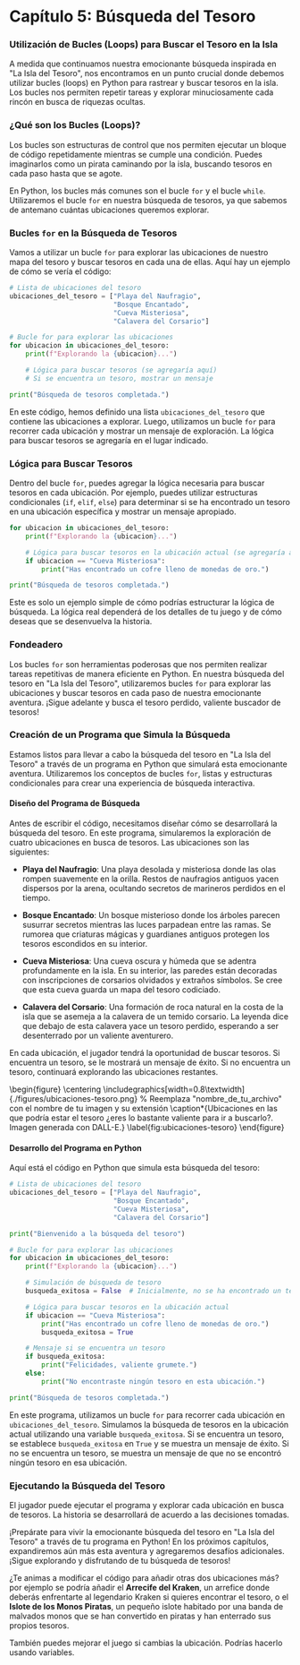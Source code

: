  
# Capítulo 5: Búsqueda del Tesoro

### Utilización de Bucles (Loops) para Buscar el Tesoro en la Isla

A medida que continuamos nuestra emocionante búsqueda inspirada en "La Isla del Tesoro", nos encontramos en un punto crucial donde debemos utilizar bucles (loops) en Python para rastrear y buscar tesoros en la isla. Los bucles nos permiten repetir tareas y explorar minuciosamente cada rincón en busca de riquezas ocultas.

### ¿Qué son los Bucles (Loops)?

Los bucles son estructuras de control que nos permiten ejecutar un bloque de código repetidamente mientras se cumple una condición. Puedes imaginarlos como un pirata caminando por la isla, buscando tesoros en cada paso hasta que se agote.

En Python, los bucles más comunes son el bucle `for` y el bucle `while`. Utilizaremos el bucle `for` en nuestra búsqueda de tesoros, ya que sabemos de antemano cuántas ubicaciones queremos explorar.

### Bucles `for` en la Búsqueda de Tesoros

Vamos a utilizar un bucle `for` para explorar las ubicaciones de nuestro mapa del tesoro y buscar tesoros en cada una de ellas. Aquí hay un ejemplo de cómo se vería el código:

```python
# Lista de ubicaciones del tesoro
ubicaciones_del_tesoro = ["Playa del Naufragio",
                          "Bosque Encantado",
                          "Cueva Misteriosa",
                          "Calavera del Corsario"]

# Bucle for para explorar las ubicaciones
for ubicacion in ubicaciones_del_tesoro:
    print(f"Explorando la {ubicacion}...")

    # Lógica para buscar tesoros (se agregaría aquí)
    # Si se encuentra un tesoro, mostrar un mensaje

print("Búsqueda de tesoros completada.")
```

En este código, hemos definido una lista `ubicaciones_del_tesoro` que contiene las ubicaciones a explorar. Luego, utilizamos un bucle `for` para recorrer cada ubicación y mostrar un mensaje de exploración. La lógica para buscar tesoros se agregaría en el lugar indicado.

### Lógica para Buscar Tesoros

Dentro del bucle `for`, puedes agregar la lógica necesaria para buscar tesoros en cada ubicación. Por ejemplo, puedes utilizar estructuras condicionales (`if`, `elif`, `else`) para determinar si se ha encontrado un tesoro en una ubicación específica y mostrar un mensaje apropiado.

```python
for ubicacion in ubicaciones_del_tesoro:
    print(f"Explorando la {ubicacion}...")

    # Lógica para buscar tesoros en la ubicación actual (se agregaría aquí)
    if ubicacion == "Cueva Misteriosa":
        print("Has encontrado un cofre lleno de monedas de oro.")

print("Búsqueda de tesoros completada.")
```

Este es solo un ejemplo simple de cómo podrías estructurar la lógica de búsqueda. La lógica real dependerá de los detalles de tu juego y de cómo deseas que se desenvuelva la historia.

### Fondeadero

Los bucles `for` son herramientas poderosas que nos permiten realizar tareas repetitivas de manera eficiente en Python. En nuestra búsqueda del tesoro en "La Isla del Tesoro", utilizaremos bucles `for` para explorar las ubicaciones y buscar tesoros en cada paso de nuestra emocionante aventura. ¡Sigue adelante y busca el tesoro perdido, valiente buscador de tesoros!





### Creación de un Programa que Simula la Búsqueda

Estamos listos para llevar a cabo la búsqueda del tesoro en "La Isla del Tesoro" a través de un programa en Python que simulará esta emocionante aventura. Utilizaremos los conceptos de bucles `for`, listas y estructuras condicionales para crear una experiencia de búsqueda interactiva.

#### Diseño del Programa de Búsqueda

Antes de escribir el código, necesitamos diseñar cómo se desarrollará la búsqueda del tesoro. En este programa, simularemos la exploración de cuatro ubicaciones en busca de tesoros. Las ubicaciones son las siguientes:

  * **Playa del Naufragio**: Una playa desolada y misteriosa donde las olas rompen suavemente en la orilla. Restos de naufragios antiguos yacen dispersos por la arena, ocultando secretos de marineros perdidos en el tiempo.


  * **Bosque Encantado**: Un bosque misterioso donde los árboles parecen susurrar secretos mientras las luces parpadean entre las ramas. Se rumorea que criaturas mágicas y guardianes antiguos protegen los tesoros escondidos en su interior.


  * **Cueva Misteriosa**: Una cueva oscura y húmeda que se adentra profundamente en la isla. En su interior, las paredes están decoradas con inscripciones de corsarios olvidados y extraños símbolos. Se cree que esta cueva guarda un mapa del tesoro codiciado.


  * **Calavera del Corsario**: Una formación de roca natural en la costa de la isla que se asemeja a la calavera de un temido corsario. La leyenda dice que debajo de esta calavera yace un tesoro perdido, esperando a ser desenterrado por un valiente aventurero.

En cada ubicación, el jugador tendrá la oportunidad de buscar tesoros. Si encuentra un tesoro, se le mostrará un mensaje de éxito. Si no encuentra un tesoro, continuará explorando las ubicaciones restantes.

\begin{figure}
    \centering
    \includegraphics[width=0.8\textwidth]{./figures/ubicaciones-tesoro.png} % Reemplaza "nombre_de_tu_archivo" con el nombre de tu imagen y su extensión
    \caption*{Ubicaciones en las que podría estar el tesoro ¿eres lo bastante valiente para ir a buscarlo?. Imagen generada con DALL-E.}
    \label{fig:ubicaciones-tesoro}
\end{figure}

#### Desarrollo del Programa en Python

Aquí está el código en Python que simula esta búsqueda del tesoro:

```python
# Lista de ubicaciones del tesoro
ubicaciones_del_tesoro = ["Playa del Naufragio",
                          "Bosque Encantado",
                          "Cueva Misteriosa",
                          "Calavera del Corsario"]

print("Bienvenido a la búsqueda del tesoro")

# Bucle for para explorar las ubicaciones
for ubicacion in ubicaciones_del_tesoro:
    print(f"Explorando la {ubicacion}...")

    # Simulación de búsqueda de tesoro
    busqueda_exitosa = False  # Inicialmente, no se ha encontrado un tesoro

    # Lógica para buscar tesoros en la ubicación actual
    if ubicacion == "Cueva Misteriosa":
        print("Has encontrado un cofre lleno de monedas de oro.")
        busqueda_exitosa = True

    # Mensaje si se encuentra un tesoro
    if busqueda_exitosa:
        print("Felicidades, valiente grumete.")
    else:
        print("No encontraste ningún tesoro en esta ubicación.")

print("Búsqueda de tesoros completada.")
```

En este programa, utilizamos un bucle `for` para recorrer cada ubicación en `ubicaciones_del_tesoro`. Simulamos la búsqueda de tesoros en la ubicación actual utilizando una variable `busqueda_exitosa`. Si se encuentra un tesoro, se establece `busqueda_exitosa` en `True` y se muestra un mensaje de éxito. Si no se encuentra un tesoro, se muestra un mensaje de que no se encontró ningún tesoro en esa ubicación.

### Ejecutando la Búsqueda del Tesoro

El jugador puede ejecutar el programa y explorar cada ubicación en busca de tesoros. La historia se desarrollará de acuerdo a las decisiones tomadas.

¡Prepárate para vivir la emocionante búsqueda del tesoro en "La Isla del Tesoro" a través de tu programa en Python! En los próximos capítulos, expandiremos aún más esta aventura y agregaremos desafíos adicionales. ¡Sigue explorando y disfrutando de tu búsqueda de tesoros!

¿Te animas a modificar el código para añadir otras dos ubicaciones más? por ejemplo se podría añadir el **Arrecife del Kraken**, un arrefice donde deberás enfrentarte al legendario Kraken si quieres encontrar el tesoro, o el **Islote de los Monos Piratas**, un pequeño islote habitado por una banda de malvados monos que se han convertido en piratas y han enterrado sus propios tesoros.

También puedes mejorar el juego si cambias la ubicación. Podrías hacerlo usando variables.
